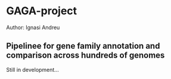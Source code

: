 # GAGA-project
Author: Ignasi Andreu
## Pipelinee for gene family annotation and comparison across hundreds of genomes

Still in development...


